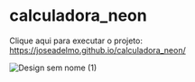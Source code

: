 # calculadora_neon

Clique aqui para executar o projeto: https://joseadelmo.github.io/calculadora_neon/


![Design sem nome (1)](https://user-images.githubusercontent.com/99682808/232891031-05b376d0-6e64-4c44-ad05-138335ff7a79.png)

